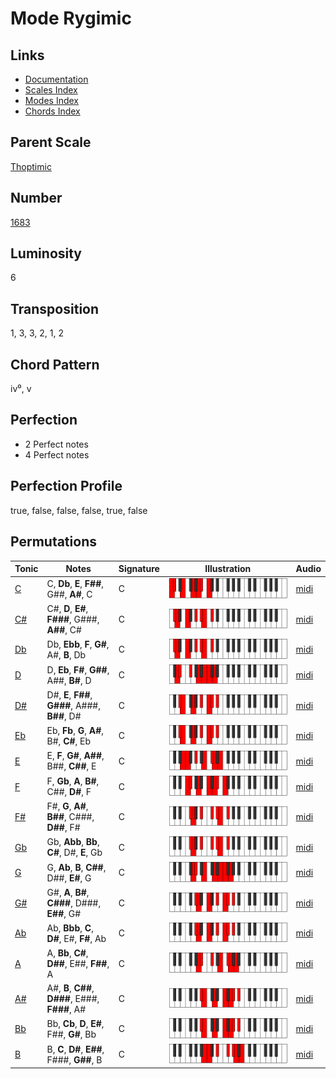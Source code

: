 # Mode Rygimic

## Links

- [Documentation](README.md)
- [Scales Index](Scales.md)
- [Modes Index](Modes.md)
- [Chords Index](Chords.md)

## Parent Scale

[Thoptimic](ScaleThoptimic.md)

## Number

[1683](https://ianring.com/musictheory/scales/1683)

## Luminosity

6

## Transposition

1, 3, 3, 2, 1, 2

## Chord Pattern

iv⁰, v

## Perfection

- 2 Perfect notes
- 4 Perfect notes

## Perfection Profile

true, false, false, false, true, false

## Permutations

| Tonic | Notes | Signature | Illustration | Audio |
|-------|-------|-----------|--------------|-------|
| [C](ModeCNaturalRygimic.md) | C, **Db**, **E**, **F##**, G##, **A#**, C | C | ![CNaturalRygimic](ModeCNaturalRygimic.png) | [midi](https://github.com/edipermadi/music/blob/main/docs/ModeCNaturalRygimic.mid?raw=true) |
| [C#](ModeCSharpRygimic.md) | C#, **D**, **E#**, **F###**, G###, **A##**, C# | C | ![CSharpRygimic](ModeCSharpRygimic.png) | [midi](https://github.com/edipermadi/music/blob/main/docs/ModeCSharpRygimic.mid?raw=true) |
| [Db](ModeDFlatRygimic.md) | Db, **Ebb**, **F**, **G#**, A#, **B**, Db | C | ![DFlatRygimic](ModeDFlatRygimic.png) | [midi](https://github.com/edipermadi/music/blob/main/docs/ModeDFlatRygimic.mid?raw=true) |
| [D](ModeDNaturalRygimic.md) | D, **Eb**, **F#**, **G##**, A##, **B#**, D | C | ![DNaturalRygimic](ModeDNaturalRygimic.png) | [midi](https://github.com/edipermadi/music/blob/main/docs/ModeDNaturalRygimic.mid?raw=true) |
| [D#](ModeDSharpRygimic.md) | D#, **E**, **F##**, **G###**, A###, **B##**, D# | C | ![DSharpRygimic](ModeDSharpRygimic.png) | [midi](https://github.com/edipermadi/music/blob/main/docs/ModeDSharpRygimic.mid?raw=true) |
| [Eb](ModeEFlatRygimic.md) | Eb, **Fb**, **G**, **A#**, B#, **C#**, Eb | C | ![EFlatRygimic](ModeEFlatRygimic.png) | [midi](https://github.com/edipermadi/music/blob/main/docs/ModeEFlatRygimic.mid?raw=true) |
| [E](ModeENaturalRygimic.md) | E, **F**, **G#**, **A##**, B##, **C##**, E | C | ![ENaturalRygimic](ModeENaturalRygimic.png) | [midi](https://github.com/edipermadi/music/blob/main/docs/ModeENaturalRygimic.mid?raw=true) |
| [F](ModeFNaturalRygimic.md) | F, **Gb**, **A**, **B#**, C##, **D#**, F | C | ![FNaturalRygimic](ModeFNaturalRygimic.png) | [midi](https://github.com/edipermadi/music/blob/main/docs/ModeFNaturalRygimic.mid?raw=true) |
| [F#](ModeFSharpRygimic.md) | F#, **G**, **A#**, **B##**, C###, **D##**, F# | C | ![FSharpRygimic](ModeFSharpRygimic.png) | [midi](https://github.com/edipermadi/music/blob/main/docs/ModeFSharpRygimic.mid?raw=true) |
| [Gb](ModeGFlatRygimic.md) | Gb, **Abb**, **Bb**, **C#**, D#, **E**, Gb | C | ![GFlatRygimic](ModeGFlatRygimic.png) | [midi](https://github.com/edipermadi/music/blob/main/docs/ModeGFlatRygimic.mid?raw=true) |
| [G](ModeGNaturalRygimic.md) | G, **Ab**, **B**, **C##**, D##, **E#**, G | C | ![GNaturalRygimic](ModeGNaturalRygimic.png) | [midi](https://github.com/edipermadi/music/blob/main/docs/ModeGNaturalRygimic.mid?raw=true) |
| [G#](ModeGSharpRygimic.md) | G#, **A**, **B#**, **C###**, D###, **E##**, G# | C | ![GSharpRygimic](ModeGSharpRygimic.png) | [midi](https://github.com/edipermadi/music/blob/main/docs/ModeGSharpRygimic.mid?raw=true) |
| [Ab](ModeAFlatRygimic.md) | Ab, **Bbb**, **C**, **D#**, E#, **F#**, Ab | C | ![AFlatRygimic](ModeAFlatRygimic.png) | [midi](https://github.com/edipermadi/music/blob/main/docs/ModeAFlatRygimic.mid?raw=true) |
| [A](ModeANaturalRygimic.md) | A, **Bb**, **C#**, **D##**, E##, **F##**, A | C | ![ANaturalRygimic](ModeANaturalRygimic.png) | [midi](https://github.com/edipermadi/music/blob/main/docs/ModeANaturalRygimic.mid?raw=true) |
| [A#](ModeASharpRygimic.md) | A#, **B**, **C##**, **D###**, E###, **F###**, A# | C | ![ASharpRygimic](ModeASharpRygimic.png) | [midi](https://github.com/edipermadi/music/blob/main/docs/ModeASharpRygimic.mid?raw=true) |
| [Bb](ModeBFlatRygimic.md) | Bb, **Cb**, **D**, **E#**, F##, **G#**, Bb | C | ![BFlatRygimic](ModeBFlatRygimic.png) | [midi](https://github.com/edipermadi/music/blob/main/docs/ModeBFlatRygimic.mid?raw=true) |
| [B](ModeBNaturalRygimic.md) | B, **C**, **D#**, **E##**, F###, **G##**, B | C | ![BNaturalRygimic](ModeBNaturalRygimic.png) | [midi](https://github.com/edipermadi/music/blob/main/docs/ModeBNaturalRygimic.mid?raw=true) |
